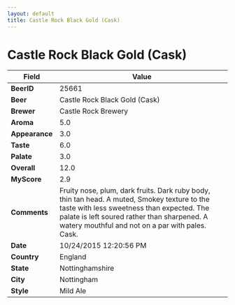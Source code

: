 ```yaml
---
layout: default
title: Castle Rock Black Gold (Cask)
---
```


# Castle Rock Black Gold (Cask)

| Field         | Value     |
|---------------|-----------|
| **BeerID** | 25661 |
| **Beer** | Castle Rock Black Gold (Cask) |
| **Brewer** | Castle Rock Brewery |
| **Aroma** | 5.0 |
| **Appearance** | 3.0 |
| **Taste** | 6.0 |
| **Palate** | 3.0 |
| **Overall** | 12.0 |
| **MyScore** | 2.9 |
| **Comments** | Fruity nose, plum, dark fruits. Dark ruby body, thin tan head. A muted, Smokey texture to the taste with less sweetness than expected. The palate is left soured rather than sharpened. A watery mouthful and not on a par with pales. Cask. |
| **Date** | 10/24/2015 12:20:56 PM |
| **Country** | England |
| **State** | Nottinghamshire |
| **City** | Nottingham |
| **Style** | Mild Ale |
